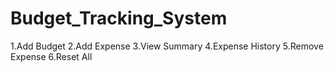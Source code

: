 # Budget_Tracking_System
 1.Add Budget 2.Add Expense 3.View Summary 4.Expense History 5.Remove Expense 6.Reset All
